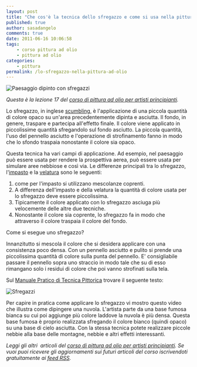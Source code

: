 ```yaml
---
layout: post
title: "Che cos'è la tecnica dello sfregazzo e come si usa nella pittura ad olio?"
published: true
author: sasadangelo
comments: true
date: 2011-06-16 10:06:58
tags:
    - corso pittura ad olio
    - pittura ad olio
categories:
    - pittura
permalink: /lo-sfregazzo-nella-pittura-ad-olio
---
```


![Paesaggio dipinto con sfregazzi](https://www.disegnoepittura.it/wp-content/uploads/paesaggio-dipinto-con-sfregazzi.jpg "Paesaggio dipinto con sfregazzi")

_Questa è la lezione 17 del [corso di pittura ad olio per artisti principianti](https://www.disegnoepittura.it/corso-pittura-olio-artisti-principianti-2/)._

Lo sfregazzo, in inglese [scumbling](https://gurneyjourney.blogspot.com/2009/12/scumbling.html), è l'applicazione di una piccola quantità di colore opaco su un'area precedentemente dipinta e asciutta. Il fondo, in genere, traspare e partecipa all'effetto finale. Il colore viene applicato in piccolissime quantità sfregandolo sul fondo asciutto. La piccola quantità, l'uso del pennello asciutto e l'operazione di strofinamento fanno in modo che lo sfondo traspaia nonostante il colore sia opaco.

Questa tecnica ha vari campi di applicazione. Ad esempio, nel paesaggio può essere usata per rendere la prospettiva aerea, può essere usata per simulare aree nebbiose e così via. Le differenze principali tra lo sfregazzo, l'[impasto](https://www.disegnoepittura.it/impasto-pittura-olio/) e la [velatura](https://www.disegnoepittura.it/velature/) sono le seguenti:

1. come per l'impasto si utilizzano mescolanze coprenti.
2. A differenza dell'impasto e della velatura la quantità di colore usata per lo sfregazzo deve essere piccolissima.
3. Tipicamente il colore applicato con lo sfregazzo asciuga più velocemente delle altre due tecniche.
4. Nonostante il colore sia coprente, lo sfregazzo fa in modo che attraverso il colore traspaia il colore del fondo.

Come si esegue uno sfregazzo?

Innanzitutto si mescola il colore che si desidera applicare con una consistenza poco densa. Con un pennello asciutto e pulito si prende una piccolissima quantità di colore sulla punta del pennello. E' consigliabile passare il pennello sopra uno straccio in modo tale che su di esso rimangano solo i residui di colore che poi vanno strofinati sulla tela.

Sul [Manuale Pratico di Tecnica Pittorica](https://books.google.it/books?id=5S5H0-yRGT8C&pg=PA296&lpg=PA296&dq=sfregazzo&source=bl&ots=8Cym8QaHXw&sig=_ZCUGKcwwQABlDdK8hnMJrRbOO0&hl=it&ei=fQjyTeuuGoXGswacjYGIBw&sa=X&oi=book_result&ct=result#v=onepage&q&f=false) trovare il seguente testo:

![Sfregazzi](https://www.disegnoepittura.it/wp-content/uploads/sfregazzi.jpg "Sfregazzi")

Per capire in pratica come applicare lo sfregazzo vi mostro questo video che illustra come dipingere una nuvola. L'artista parte da una base fumosa bianca su cui poi aggiunge più colore laddove la nuvola è più densa. Questa base fumosa è proprio realizzata sfregando il colore bianco (quindi opaco) su una base di cielo asciutta. Con la stessa tecnica potete realizzare piccole nebbie alla base delle montagne, nebbie e altri effetti interessanti.

_Leggi gli altri  articoli del [corso di pittura ad olio per artisti principianti](https://www.disegnoepittura.it/corso-pittura-olio-artisti-principianti-2/). Se vuoi puoi ricevere gli aggiornamenti sui futuri articoli del corso iscrivendoti gratuitamente ai [feed RSS](https://feeds2.feedburner.com/DisegnoPittura)._
